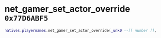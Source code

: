 # net_gamer_set_actor_override `0x77D6ABF5`

```lua
natives.playernames.net_gamer_set_actor_override(_unk0 --[[ number ]], _unk1 --[[ number ]])
```